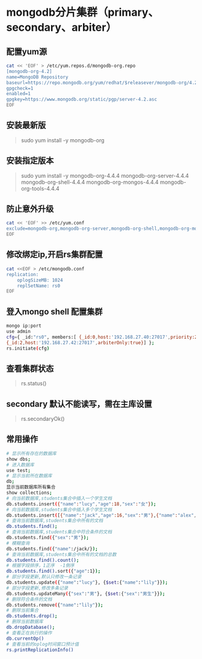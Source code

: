# mongodb分片集群（primary、secondary、arbiter）
## 配置yum源
~~~ bash
cat << 'EOF' > /etc/yum.repos.d/mongodb-org.repo
[mongodb-org-4.2]
name=MongoDB Repository
baseurl=https://repo.mongodb.org/yum/redhat/$releasever/mongodb-org/4.2/x86_64/
gpgcheck=1
enabled=1
gpgkey=https://www.mongodb.org/static/pgp/server-4.2.asc
EOF
~~~ 
## 安装最新版
> sudo yum install -y mongodb-org
## 安装指定版本
> sudo yum install -y mongodb-org-4.4.4 mongodb-org-server-4.4.4 mongodb-org-shell-4.4.4 mongodb-org-mongos-4.4.4 mongodb-org-tools-4.4.4

## 防止意外升级
~~~ bash
cat << 'EOF' >> /etc/yum.conf 
exclude=mongodb-org,mongodb-org-server,mongodb-org-shell,mongodb-org-mongos,mongodb-org-tools
EOF
~~~
## 修改绑定ip,开启rs集群配置
~~~ bash
cat <<EOF > /etc/mongodb.conf
replication:
    oplogSizeMB: 1024
    replSetName: rs0
EOF
~~~
## 登入mongo shell 配置集群
~~~ bash
mongo ip:port
use admin
cfg={ _id:"rs0", members:[ {_id:0,host:'192.168.27.40:27017',priority:2}, {_id:1,host:'192.168.27.41:27017',priority:1},   
{_id:2,host:'192.168.27.42:27017',arbiterOnly:true}] }; 
rs.initiate(cfg)
~~~
## 查看集群状态
> rs.status()

## secondary 默认不能读写，需在主库设置
>  rs.secondaryOk()
> 
## 常用操作
~~~ bash
# 显示所有存在的数据库
show dbs;
# 进入数据库
use test;
# 显示当前所在数据库
db;
显示当前数据库所有集合
show collections;
# 向当前数据库,students集合中插入一个学生文档
db.students.insert({"name":"lucy","age":18,"sex":"女"});
# 向当前数据库,students集合中插入多个学生文档
db.students.insert([{"name":"jack","age":16,"sex":"男"},{"name":"alex","age":23,"sex":"男"}]);
# 查询当前数据库,students集合中所有的文档
db.students.find();
# 查询当前数据库,students集合中符合条件的文档
db.students.find({"sex":"男"});
# 模糊查询
db.students.find({"name":/jack/});
# 查询当前数据库,students集合中所有的文档的总数
db.students.find().count();
# 根据字段排序，1正序  -1倒序
db.students.find().sort({"age":1});
# 部分字段更新,默认只修改一条记录
db.students.update({"name":"lucy"}, {$set:{"name":"lily"}});
# 部分字段更新,修改多条记录
db.students.updateMany({"sex":"男"}, {$set:{"sex":"男生"}});
# 删除符合条件的文档
db.students.remove({"name":"lily"});
# 删除当前集合
db.students.drop();
# 删除当前数据库
db.dropDatabase();
# 查看正在执行的操作
db.currentOp()
# 查看当前的oplog时间窗口预计值
rs.printReplicationInfo()
~~~
